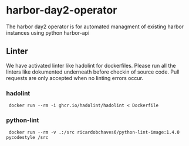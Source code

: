 # harbor-day2-operator
The harbor day2 operator is for automated managment of existing harbor instances using python harbor-api

## Linter
We have activated linter like hadolint for dockerfiles. Please run
all the linters like dokumented underneath before checkin of source
code. Pull requests are only accepted when no linting errors occur.

### hadolint

```
 docker run --rm -i ghcr.io/hadolint/hadolint < Dockerfile
```

### python-lint

```
 docker run --rm -v .:/src ricardobchaves6/python-lint-image:1.4.0 pycodestyle /src
```

